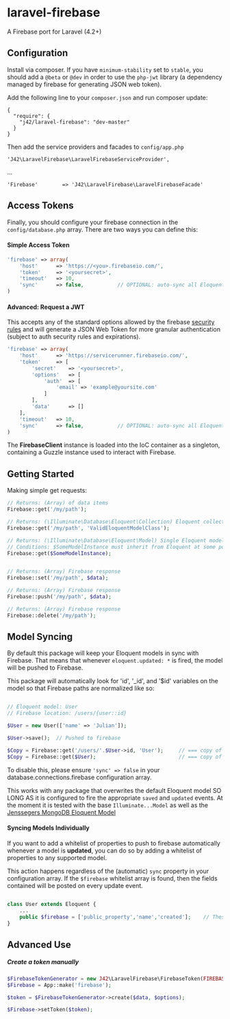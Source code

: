 laravel-firebase
================

A Firebase port for Laravel (4.2+)


## Configuration

Install via composer.  If you have `minimum-stability` set to `stable`, you should add a `@beta` or `@dev` in order to use the `php-jwt` library (a dependency managed by firebase for generating JSON web token).

Add the following line to your `composer.json` and run composer update:

	{
	  "require": {
	    "j42/laravel-firebase": "dev-master"
	  }
	}

Then add the service providers and facades to `config/app.php`

	'J42\LaravelFirebase\LaravelFirebaseServiceProvider',

...

	'Firebase'		  => 'J42\LaravelFirebase\LaravelFirebaseFacade'


Access Tokens
----

Finally, you should configure your firebase connection in the `config/database.php` array.  There are two ways you can define this:

#### Simple Access Token

```php
'firebase' => array(
	'host'		=> 'https://<you>.firebaseio.com/',
	'token'		=> '<yoursecret>',
	'timeout'	=> 10,
	'sync'		=> false,			// OPTIONAL: auto-sync all Eloquent models with Firebase?
)
```

#### Advanced: Request a JWT

This accepts any of the standard options allowed by the firebase [security rules](https://www.firebase.com/docs/security/security-rules.html) and will generate a JSON Web Token for more granular authentication (subject to auth security rules and expirations).

```php
'firebase' => array(
	'host'		=> 'https://servicerunner.firebaseio.com/',
	'token'		=> [
		'secret'	=> '<yoursecret>',
		'options'	=> [
			'auth'	=> [
				'email' => 'example@yoursite.com'
			]
		],
		'data'		=> []
	],
	'timeout'	=> 10,
	'sync'		=> false,			// OPTIONAL: auto-sync all Eloquent models with Firebase?
)
```


The **FirebaseClient** instance is loaded into the IoC container as a singleton, containing a Guzzle instance used to interact with Firebase.


Getting Started
----

Making simple get requests:

```php
// Returns: (Array) of data items
Firebase::get('/my/path');

// Returns: (\Illuminate\Database\Eloquent\Collection) Eloquent collection of Eloquent models
Firebase::get('/my/path', 'ValidEloquentModelClass');

// Returns: (\Illuminate\Database\Eloquent\Model) Single Eloquent model
// Conditions: $SomeModelInstance must inherit from Eloquent at some point, and have a (id, _id, or $id) property
Firebase::get($SomeModelInstance);


// Returns: (Array) Firebase response
Firebase::set('/my/path', $data);

// Returns: (Array) Firebase response
Firebase::push('/my/path', $data);

// Returns: (Array) Firebase response
Firebase::delete('/my/path');
```


Model Syncing
----

By default this package will keep your Eloquent models in sync with Firebase.  That means that whenever `eloquent.updated: *` is fired, the model will be pushed to Firebase.  

This package will automatically look for 'id', '_id', and '$id' variables on the model so that Firebase paths are normalized like so:

```php

// Eloquent model: User
// Firebase location: /users/{user::id}

$User = new User(['name' => 'Julian']);

$User->save();	// Pushed to firebase

$Copy = Firebase::get('/users/'.$User->id, 'User'); 	// === copy of $User
$Copy = Firebase::get($User);							// === copy of $User

```

To disable this, please ensure `'sync' => false` in your database.connections.firebase configuration array.

This works with any package that overwrites the default Eloquent model SO LONG AS it is configured to fire the appropriate `saved` and `updated` events.  At the moment it is tested with the base `Illuminate...Model` as well as the [Jenssegers MongoDB Eloquent Model](https://github.com/jenssegers/laravel-mongodb)

#### Syncing Models Individually

If you want to add a whitelist of properties to push to firebase automatically whenever a model is **updated**, you can do so by adding a whitelist of properties to any supported model.

This action happens regardless of the (automatic) `sync` property in your configuration array.  If the `$firebase` whitelist array is found, then the fields contained will be posted on every update event.

```php

class User extends Eloquent {
	...
	public $firebase = ['public_property','name','created'];	// These properties are pushed to firebase every time the model is updated
}

```


## Advanced Use

##### Create a token manually

```php
$FirebaseTokenGenerator = new J42\LaravelFirebase\FirebaseToken(FIREBASE_SECRET);
$Firebase = App::make('firebase');

$token = $FirebaseTokenGenerator->create($data, $options);

$Firebase->setToken($token);
```
